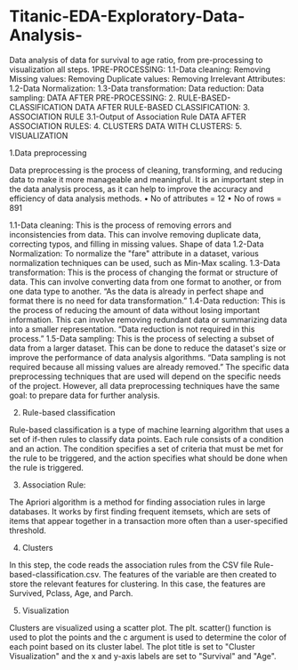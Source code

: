 # Titanic-EDA-Exploratory-Data-Analysis-
Data analysis of data for survival to age ratio, from pre-processing to visualization all steps.
1PRE-PROCESSING:
1.1-Data cleaning: 
Removing Missing values:
Removing Duplicate values:
Removing Irrelevant Attributes: 
1.2-Data Normalization:
1.3-Data transformation:
Data reduction: 
Data sampling: 
DATA AFTER PRE-PROCESSING:
2. RULE-BASED-CLASSIFICATION
 DATA AFTER RULE-BASED CLASSIFICATION:
3. ASSOCIATION RULE
3.1-Output of Association Rule DATA AFTER ASSOCIATION RULES:
4. CLUSTERS DATA WITH CLUSTERS:
5. VISUALIZATION

1.Data preprocessing

Data preprocessing is the process of cleaning, transforming, and reducing data to make it more manageable and meaningful. It is an important step in the data analysis process, as it can help to improve the accuracy and efficiency of data analysis methods.
• No of attributes = 12
• No of rows = 891

1.1-Data cleaning: This is the process of removing errors and inconsistencies from data. This can involve removing duplicate data, correcting typos, and filling in missing values.
Shape of data
 1.2-Data Normalization:
To normalize the "fare" attribute in a dataset, various normalization techniques can be used, such as Min-Max scaling.
1.3-Data transformation: This is the process of changing the format or structure of data. This can involve converting data from one format to another, or from one data type to another.
“As the data is already in perfect shape and format there is no need for data transformation.”
1.4-Data reduction: 
This is the process of reducing the amount of data without losing important information. This can involve removing redundant data or summarizing data into a smaller representation.
“Data reduction is not required in this process.”
1.5-Data sampling: 
This is the process of selecting a subset of data from a larger dataset. This can be done to reduce the dataset's size or improve the performance of data analysis algorithms.
“Data sampling is not required because all missing values are already removed.”
The specific data preprocessing techniques that are used will depend on the specific needs of the project. However, all data preprocessing techniques have the same goal: to prepare data for further analysis.

2. Rule-based classification

Rule-based classification is a type of machine learning algorithm that uses a set of if-then rules to classify data points. Each rule consists of a condition and an action. The condition specifies a set of criteria that must be met for the rule to be triggered, and the action specifies what should be done when the rule is triggered.

3. Association Rule:
   
The Apriori algorithm is a method for finding association rules in large databases. It works by first finding frequent itemsets, which are sets of items that appear together in a transaction more often than a user-specified threshold.

4. Clusters
   
In this step, the code reads the association rules from the CSV file Rule-based-classification.csv. The features of the variable are then created to store the relevant features for clustering. In this case, the features are Survived, Pclass, Age, and Parch.

5. Visualization
   
Clusters are visualized using a scatter plot. The plt. scatter() function is used to plot the points and the c argument is used to determine the color of each point based on its cluster label.
The plot title is set to "Cluster Visualization" and the x and y-axis labels are set to "Survival" and "Age".

  
